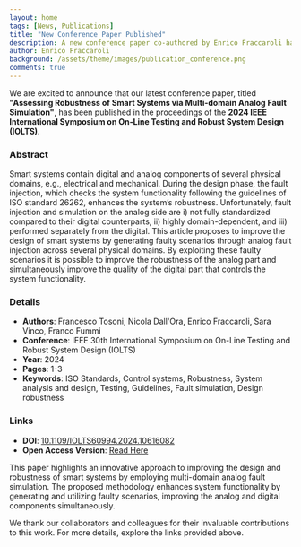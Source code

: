 ```yaml
---
layout: home
tags: [News, Publications]
title: "New Conference Paper Published"
description: A new conference paper co-authored by Enrico Fraccaroli has been published in the proceedings of the 2024 IEEE International Symposium on On-Line Testing and Robust System Design (IOLTS).
author: Enrico Fraccaroli
background: /assets/theme/images/publication_conference.png
comments: true
---
```


We are excited to announce that our latest conference paper, titled **"Assessing
Robustness of Smart Systems via Multi-domain Analog Fault Simulation"**, has
been published in the proceedings of the **2024 IEEE International Symposium on
On-Line Testing and Robust System Design (IOLTS)**.

### Abstract

Smart systems contain digital and analog components of several physical domains,
e.g., electrical and mechanical. During the design phase, the fault injection,
which checks the system functionality following the guidelines of ISO standard
26262, enhances the system’s robustness. Unfortunately, fault injection and
simulation on the analog side are i) not fully standardized compared to their
digital counterparts, ii) highly domain-dependent, and iii) performed separately
from the digital. This article proposes to improve the design of smart systems
by generating faulty scenarios through analog fault injection across several
physical domains. By exploiting these faulty scenarios it is possible to improve
the robustness of the analog part and simultaneously improve the quality of the
digital part that controls the system functionality.

### Details

- **Authors**: Francesco Tosoni, Nicola Dall'Ora, Enrico Fraccaroli, Sara Vinco, Franco Fummi
- **Conference**: IEEE 30th International Symposium on On-Line Testing and Robust System Design (IOLTS)
- **Year**: 2024
- **Pages**: 1-3
- **Keywords**: ISO Standards, Control systems, Robustness, System analysis and design, Testing, Guidelines, Fault simulation, Design robustness

### Links

- **DOI**: [10.1109/IOLTS60994.2024.10616082](https://doi.org/10.1109/IOLTS60994.2024.10616082)  
- **Open Access Version**: [Read Here](https://iris.univr.it/retrieve/850b973b-6fd7-4bb3-8172-d064032f4a86/OPEN__2024__IOLTS__Assessing_Robustness_of_Smart_Systems_via_Multi_domain_Analog_Fault_Simulation.pdf)

This paper highlights an innovative approach to improving the design and
robustness of smart systems by employing multi-domain analog fault simulation.
The proposed methodology enhances system functionality by generating and
utilizing faulty scenarios, improving the analog and digital components
simultaneously.

We thank our collaborators and colleagues for their invaluable contributions to
this work. For more details, explore the links provided above.
